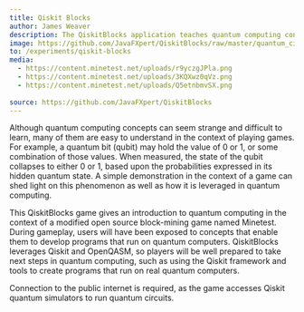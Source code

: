 ```yaml
---
title: Qiskit Blocks
author: James Weaver
description: The QiskitBlocks application teaches quantum computing concepts using Qiskit, in the context of a Minetest block world.
image: https://github.com/JavaFXpert/QiskitBlocks/raw/master/quantum_circuits_garden.png
to: /experiments/qiskit-blocks
media:
  - https://content.minetest.net/uploads/r9yczgJPla.png
  - https://content.minetest.net/uploads/3KQXwz0qVz.png
  - https://content.minetest.net/uploads/Q5etnbmvSX.png
  
source: https://github.com/JavaFXpert/QiskitBlocks
---
```

Although quantum computing concepts can seem strange and difficult to learn, many of them are easy to understand in the context of playing games. For example, a quantum bit (qubit) may hold the value of 0 or 1, or some combination of those values. When measured, the state of the qubit collapses to either 0 or 1, based upon the probabilities expressed in its hidden quantum state. A simple demonstration in the context of a game can shed light on this phenomenon as well as how it is leveraged in quantum computing.

This QiskitBlocks game gives an introduction to quantum computing in the context of a modified open source block-mining game named Minetest. During gameplay, users will have been exposed to concepts that enable them to develop programs that run on quantum computers. QiskitBlocks leverages Qiskit and OpenQASM, so players will be well prepared to take next steps in quantum computing, such as using the Qiskit framework and tools to create programs that run on real quantum computers.

Connection to the public internet is required, as the game accesses Qiskit quantum simulators to run quantum circuits.


